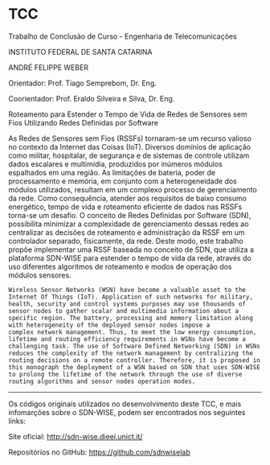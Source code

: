 # TCC
Trabalho de Conclusão de Curso - Engenharia de Telecomunicações  

INSTITUTO FEDERAL DE SANTA CATARINA

ANDRÉ FELIPPE WEBER

Orientador: Prof. Tiago Semprebom, Dr. Eng.

Coorientador: Prof. Eraldo Silveira e Silva, Dr. Eng.

Roteamento para Estender o Tempo de Vida de Redes de Sensores sem Fios Utilizando Redes Definidas por Software

As Redes de Sensores sem Fios (RSSFs) tornaram-se um recurso valioso no contexto da Internet das Coisas (IoT). Diversos domínios de aplicação como militar, hospitalar, de segurança e de sistemas de controle utilizam dados escalares e multimídia, produzidos por inúmeros módulos espalhados em uma região. As limitações de bateria, poder de processamento e memória, em conjunto com a heterogeneidade dos módulos utilizados, resultam em um complexo processo de gerenciamento da rede. Como consequência, atender aos requisitos de baixo consumo energético, tempo de vida e roteamento eficiente de dados nas RSSFs torna-se um desafio. O conceito de Redes Definidas por Software (SDN), possibilita minimizar a complexidade de gerenciamento dessas redes ao centralizar as decisões de roteamento e administração da RSSF em um controlador separado, fisicamente, da rede. Deste modo, este trabalho propõe implementar uma RSSF baseada no conceito de SDN, que utiliza a plataforma SDN-WISE para estender o tempo de vida da rede, através do uso diferentes algoritmos de roteamento e modos de operação dos módulos sensores.

    Wireless Sensor Networks (WSN) have become a valuable asset to the Internet Of Things (IoT). Application of such networks for military, health, security and control systems purposes may use thousands of sensor nodes to gather scalar and multimedia information about a specific region. The battery, processing and memory limitation along with heterogeneity of the deployed sensor nodes impose a
    complex network management. Thus, to meet the low energy consumption, lifetime and routing efficiency requirements in WSNs have become a challenging task. The use of Software Defined Networking (SDN) in WSNs reduces the complexity of the network management by centralizing the routing decisions on a remote controller. Therefore, it is proposed in this monograph the deployment of a WSN based on SDN that uses SDN-WISE to prolong the lifetime of the network through the use of diverse routing algorithms and sensor nodes operation modes. 

---------------------

Os códigos originais utilizados no desenvolvimento deste TCC, e mais infomarções sobre o SDN-WISE, podem ser encontrados nos seguintes links:

Site oficial: http://sdn-wise.dieei.unict.it/


Repositórios no GitHub: https://github.com/sdnwiselab
